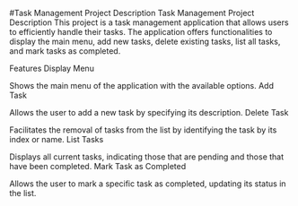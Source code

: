 ﻿#Task Management Project Description
 Task Management Project
Description
This project is a task management application that allows users to efficiently handle their tasks. The application offers functionalities to display the main menu, add new tasks, delete existing tasks, list all tasks, and mark tasks as completed.

Features
Display Menu

Shows the main menu of the application with the available options.
Add Task

Allows the user to add a new task by specifying its description.
Delete Task

Facilitates the removal of tasks from the list by identifying the task by its index or name.
List Tasks

Displays all current tasks, indicating those that are pending and those that have been completed.
Mark Task as Completed

Allows the user to mark a specific task as completed, updating its status in the list.
